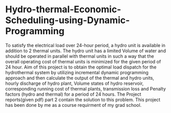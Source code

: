 # Hydro-thermal-Economic-Scheduling-using-Dynamic-Programming
To satisfy the electrical load over 24-hour period, a hydro unit is available in addition to 2 thermal units. The hydro unit has a limited Volume of water and should be operated in parallel with thermal units in such a way that the overall operating cost of thermal units is minimized for the given period of 24 hour. Aim of this project is to obtain the optimal load dispatch for the hydrothermal system by utilizing incremental dynamic programming approach and then calculate the output of the thermal and hydro units, hourly discharge of hydro plant, Volume states of hydro reservoir, corresponding running cost of thermal plants, transmission loss and Penalty factors (hydro and thermal) for a period of 24 hours.
The Project reports(given pdf) part 2 contain the solution to this problem.  This project has been done by me as a course requirment of my grad school.  
